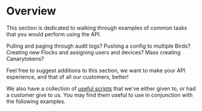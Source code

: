 # Overview

This section is dedicated to walking through examples of common tasks that you would perform using the API. 

Pulling and paging through audit logs? Pushing a config to multiple Birds? Creating new Flocks and assigning users and devices? Mass creating Canarytokens?

Feel free to suggest additions to this section, we want to make your API experience, and that of all our customers, better! 

We also have a collection of [useful scripts](https://github.com/thinkst/canary-utils)  that we've either given to, or had a customer give to us. You may find them useful to use in conjunction with the following examples.